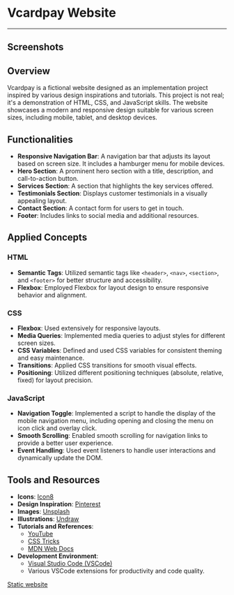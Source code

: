 # Vcardpay Website
---
## Screenshots


## Overview

Vcardpay is a fictional website designed as an implementation project inspired by various design inspirations and tutorials. This project is not real; it's a demonstration of HTML, CSS, and JavaScript skills. The website showcases a modern and responsive design suitable for various screen sizes, including mobile, tablet, and desktop devices.

## Functionalities

- **Responsive Navigation Bar**: A navigation bar that adjusts its layout based on screen size. It includes a hamburger menu for mobile devices.
- **Hero Section**: A prominent hero section with a title, description, and call-to-action button.
- **Services Section**: A section that highlights the key services offered.
- **Testimonials Section**: Displays customer testimonials in a visually appealing layout.
- **Contact Section**: A contact form for users to get in touch.
- **Footer**: Includes links to social media and additional resources.

## Applied Concepts

### HTML
- **Semantic Tags**: Utilized semantic tags like `<header>`, `<nav>`, `<section>`, and `<footer>` for better structure and accessibility.
- **Flexbox**: Employed Flexbox for layout design to ensure responsive behavior and alignment.

### CSS
- **Flexbox**: Used extensively for responsive layouts.
- **Media Queries**: Implemented media queries to adjust styles for different screen sizes.
- **CSS Variables**: Defined and used CSS variables for consistent theming and easy maintenance.
- **Transitions**: Applied CSS transitions for smooth visual effects.
- **Positioning**: Utilized different positioning techniques (absolute, relative, fixed) for layout precision.

### JavaScript
- **Navigation Toggle**: Implemented a script to handle the display of the mobile navigation menu, including opening and closing the menu on icon click and overlay click.
- **Smooth Scrolling**: Enabled smooth scrolling for navigation links to provide a better user experience.
- **Event Handling**: Used event listeners to handle user interactions and dynamically update the DOM.


## Tools and Resources

- **Icons**: [Icon8](https://icon8.com)
- **Design Inspiration**: [Pinterest](https://www.pinterest.com/pin/vcardpay-website-design--349029039889120225/)
- **Images**: [Unsplash](https://unsplash.com)
- **Illustrations**: [Undraw](https://undraw.co/)
- **Tutorials and References**: 
  - [YouTube](https://youtube.com)
  - [CSS Tricks](https://css-tricks.com)
  - [MDN Web Docs](https://developer.mozilla.org)
- **Development Environment**: 
  - [Visual Studio Code (VSCode)](https://code.visualstudio.com)
  - Various VSCode extensions for productivity and code quality.

<a href="https://oladosuabayomi.github.io/Static-website/">Static website</a>
